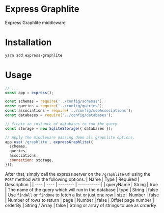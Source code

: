 # Express Graphlite
Express Graphlite middleware

# Installation
```bash
yarn add express-graphlite
```

# Usage
```javascript
// ...
const app = express();

const schemas = require('../config/schemas');
const queries = require('../config/queries');
const associations = require('../config/useAssociations');
const databases = require('../config/databases');

// Create an instance of databases to run the query.
const storage = new SqliteStorage({ databases });

// Apply the middleware passing down all graphlite options.
app.use('/graphlite', expressGraphlite({
  schemas,
  queries,
  associations,
  connection: storage,
}));
```
After that, simply call the express server on the ```/graphlite``` url using the ```POST``` method with the following options:
| Name | Type | Required | Description |
| ---- | ---- | -------- | ----------- |
| queryName | String | true | The name of the query which will run in the database
| type | String | false | Use ```findAll``` or ```findOne``` to fetch a list or just one row
| size | Number | false | Number of rows to return
| page | Number | false | Offset page number
| orderBy | String / Array | false | String or array of strings to use as orderBy
